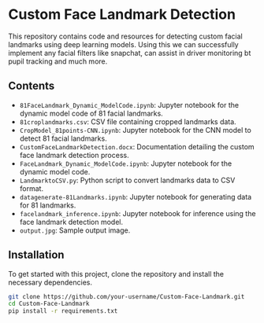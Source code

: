 # Custom Face Landmark Detection

This repository contains code and resources for detecting custom facial landmarks using deep learning models. Using this we can successfully implement any facial filters like snapchat, can assist in driver monitoring bt pupil tracking and much more.

## Contents

- `81FaceLandmark_Dynamic_ModelCode.ipynb`: Jupyter notebook for the dynamic model code of 81 facial landmarks.
- `81croplandmarks.csv`: CSV file containing cropped landmarks data.
- `CropModel_81points-CNN.ipynb`: Jupyter notebook for the CNN model to detect 81 facial landmarks.
- `CustomFaceLandmarkDetection.docx`: Documentation detailing the custom face landmark detection process.
- `FaceLandmark_Dynamic_ModelCode.ipynb`: Jupyter notebook for the dynamic model code.
- `LandmarktoCSV.py`: Python script to convert landmarks data to CSV format.
- `datagenerate-81Landmarks.ipynb`: Jupyter notebook for generating data for 81 landmarks.
- `facelandmark_inference.ipynb`: Jupyter notebook for inference using the face landmark detection model.
- `output.jpg`: Sample output image.

## Installation

To get started with this project, clone the repository and install the necessary dependencies.

```bash
git clone https://github.com/your-username/Custom-Face-Landmark.git
cd Custom-Face-Landmark
pip install -r requirements.txt
